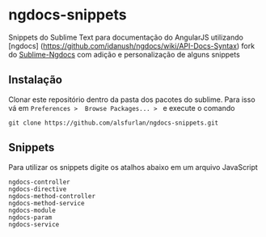# ngdocs-snippets
Snippets do Sublime Text para documentação do AngularJS utilizando [ngdocs] (https://github.com/idanush/ngdocs/wiki/API-Docs-Syntax)
fork do [Sublime-Ngdocs](github.com/dac09/Sublime-Ngdocs/) com adição e personalização de alguns snippets

## Instalação

Clonar este repositório dentro da pasta dos pacotes do sublime. Para isso vá em `Preferences >  Browse Packages... > ` e execute o comando
```shell
git clone https://github.com/alsfurlan/ngdocs-snippets.git
```

## Snippets

Para utilizar os snippets digite os atalhos abaixo em um arquivo JavaScript

```shell
ngdocs-controller
ngdocs-directive
ngdocs-method-controller
ngdocs-method-service
ngdocs-module
ngdocs-param
ngdocs-service
```